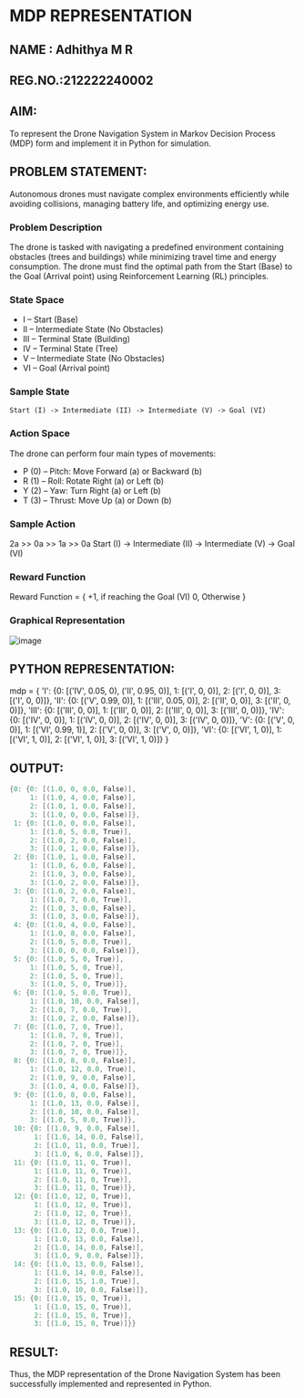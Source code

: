 # MDP REPRESENTATION
## NAME : Adhithya M R
## REG.NO.:212222240002
## AIM:
To represent the Drone Navigation System in Markov Decision Process (MDP) form and implement it in Python for simulation.

## PROBLEM STATEMENT:
Autonomous drones must navigate complex environments efficiently while avoiding collisions, managing battery life, and optimizing energy use.

### Problem Description
The drone is tasked with navigating a predefined environment containing obstacles (trees and buildings) while minimizing travel time and energy consumption. The drone must find the optimal path from the Start (Base) to the Goal (Arrival point) using Reinforcement Learning (RL) principles.

### State Space
- I – Start (Base)
- II – Intermediate State (No Obstacles)
- III – Terminal State (Building)
- IV – Terminal State (Tree)
- V – Intermediate State (No Obstacles)
- VI – Goal (Arrival point)

### Sample State
```Start (I) -> Intermediate (II) -> Intermediate (V) -> Goal (VI)```

### Action Space
The drone can perform four main types of movements:
- P (0) – Pitch: Move Forward (a) or Backward (b)
- R (1) – Roll: Rotate Right (a) or Left (b)
- Y (2) – Yaw: Turn Right (a) or Left (b)
- T (3) – Thrust: Move Up (a) or Down (b)

### Sample Action
2a >> 0a >> 1a >> 0a
Start (I) -> Intermediate (II) -> Intermediate (V) -> Goal (VI)

### Reward Function
Reward Function = { +1, if reaching the Goal (VI)
                   0, Otherwise }

### Graphical Representation
![image](https://github.com/user-attachments/assets/1f73dab7-8952-47e7-a411-a7b31d5dd44a)


## PYTHON REPRESENTATION:
mdp = {
    'I': {0: [('IV', 0.05, 0), ('II', 0.95, 0)], 1: [('I', 0, 0)], 2: [('I', 0, 0)], 3: [('I', 0, 0)]},
    'II': {0: [('V', 0.99, 0)], 1: [('III', 0.05, 0)], 2: [('II', 0, 0)], 3: [('II', 0, 0)]},
    'III': {0: [('III', 0, 0)], 1: [('III', 0, 0)], 2: [('III', 0, 0)], 3: [('III', 0, 0)]},
    'IV': {0: [('IV', 0, 0)], 1: [('IV', 0, 0)], 2: [('IV', 0, 0)], 3: [('IV', 0, 0)]},
    'V': {0: [('V', 0, 0)], 1: [('VI', 0.99, 1)], 2: [('V', 0, 0)], 3: [('V', 0, 0)]},
    'VI': {0: [('VI', 1, 0)], 1: [('VI', 1, 0)], 2: [('VI', 1, 0)], 3: [('VI', 1, 0)]}
}

## OUTPUT:
```c
{0: {0: [(1.0, 0, 0.0, False)],
     1: [(1.0, 4, 0.0, False)],
     2: [(1.0, 1, 0.0, False)],
     3: [(1.0, 0, 0.0, False)]},
 1: {0: [(1.0, 0, 0.0, False)],
     1: [(1.0, 5, 0.0, True)],
     2: [(1.0, 2, 0.0, False)],
     3: [(1.0, 1, 0.0, False)]},
 2: {0: [(1.0, 1, 0.0, False)],
     1: [(1.0, 6, 0.0, False)],
     2: [(1.0, 3, 0.0, False)],
     3: [(1.0, 2, 0.0, False)]},
 3: {0: [(1.0, 2, 0.0, False)],
     1: [(1.0, 7, 0.0, True)],
     2: [(1.0, 3, 0.0, False)],
     3: [(1.0, 3, 0.0, False)]},
 4: {0: [(1.0, 4, 0.0, False)],
     1: [(1.0, 8, 0.0, False)],
     2: [(1.0, 5, 0.0, True)],
     3: [(1.0, 0, 0.0, False)]},
 5: {0: [(1.0, 5, 0, True)],
     1: [(1.0, 5, 0, True)],
     2: [(1.0, 5, 0, True)],
     3: [(1.0, 5, 0, True)]},
 6: {0: [(1.0, 5, 0.0, True)],
     1: [(1.0, 10, 0.0, False)],
     2: [(1.0, 7, 0.0, True)],
     3: [(1.0, 2, 0.0, False)]},
 7: {0: [(1.0, 7, 0, True)],
     1: [(1.0, 7, 0, True)],
     2: [(1.0, 7, 0, True)],
     3: [(1.0, 7, 0, True)]},
 8: {0: [(1.0, 8, 0.0, False)],
     1: [(1.0, 12, 0.0, True)],
     2: [(1.0, 9, 0.0, False)],
     3: [(1.0, 4, 0.0, False)]},
 9: {0: [(1.0, 8, 0.0, False)],
     1: [(1.0, 13, 0.0, False)],
     2: [(1.0, 10, 0.0, False)],
     3: [(1.0, 5, 0.0, True)]},
 10: {0: [(1.0, 9, 0.0, False)],
      1: [(1.0, 14, 0.0, False)],
      2: [(1.0, 11, 0.0, True)],
      3: [(1.0, 6, 0.0, False)]},
 11: {0: [(1.0, 11, 0, True)],
      1: [(1.0, 11, 0, True)],
      2: [(1.0, 11, 0, True)],
      3: [(1.0, 11, 0, True)]},
 12: {0: [(1.0, 12, 0, True)],
      1: [(1.0, 12, 0, True)],
      2: [(1.0, 12, 0, True)],
      3: [(1.0, 12, 0, True)]},
 13: {0: [(1.0, 12, 0.0, True)],
      1: [(1.0, 13, 0.0, False)],
      2: [(1.0, 14, 0.0, False)],
      3: [(1.0, 9, 0.0, False)]},
 14: {0: [(1.0, 13, 0.0, False)],
      1: [(1.0, 14, 0.0, False)],
      2: [(1.0, 15, 1.0, True)],
      3: [(1.0, 10, 0.0, False)]},
 15: {0: [(1.0, 15, 0, True)],
      1: [(1.0, 15, 0, True)],
      2: [(1.0, 15, 0, True)],
      3: [(1.0, 15, 0, True)]}}
```

## RESULT:
Thus, the MDP representation of the Drone Navigation System has been successfully implemented and represented in Python.

